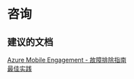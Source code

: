 <properties
    pageTitle="咨询"
    description="咨询"
    service="microsoft.mobileengagement"
    resource="appcollections"
    authors="aashu"
    displayOrder=""
    selfHelpType="generic"
    supportTopicIds="32452751"
    resourceTags=""
    productPesIds="15658"
    cloudEnvironments="public"
/>


# 咨询


## **建议的文档**
[Azure Mobile Engagement - 故障排除指南](https://azure.microsoft.com/documentation/articles/mobile-engagement-troubleshooting-guide/)<br>
[最佳实践](https://azure.microsoft.com/documentation/articles/mobile-engagement-getting-started-best-practices/)



<!--HONumber=Jul16_HO4-->



